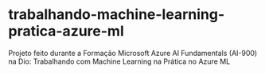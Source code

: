 # trabalhando-machine-learning-pratica-azure-ml
Projeto feito durante a Formação Microsoft Azure AI Fundamentals (AI-900) na Dio: Trabalhando com Machine Learning na Prática no Azure ML
